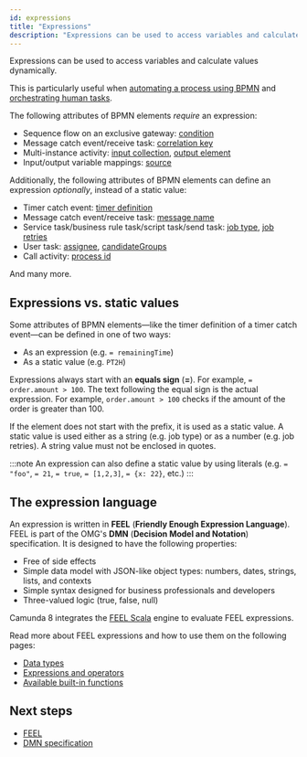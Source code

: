 ```yaml
---
id: expressions
title: "Expressions"
description: "Expressions can be used to access variables and calculate values dynamically."
---
```


Expressions can be used to access variables and calculate values dynamically.

This is particularly useful when [automating a process using BPMN](../../guides/automating-a-process-using-bpmn.md) and [orchestrating human tasks](../../guides/getting-started-orchestrate-human-tasks.md).

The following attributes of BPMN elements _require_ an expression:

- Sequence flow on an exclusive gateway: [condition](/components/modeler/bpmn/exclusive-gateways/exclusive-gateways.md#conditions)
- Message catch event/receive task: [correlation key](/components/modeler/bpmn/message-events/message-events.md#messages)
- Multi-instance activity: [input collection](/components/modeler/bpmn/multi-instance/multi-instance.md#defining-the-collection-to-iterate-over), [output element](/components/modeler/bpmn/multi-instance/multi-instance.md#collecting-the-output)
- Input/output variable mappings: [source](variables.md#inputoutput-variable-mappings)

Additionally, the following attributes of BPMN elements can define an expression _optionally_, instead of a static value:

- Timer catch event: [timer definition](/components/modeler/bpmn/timer-events/timer-events.md#timers)
- Message catch event/receive task: [message name](/components/modeler/bpmn/message-events/message-events.md#messages)
- Service task/business rule task/script task/send task: [job type](/components/modeler/bpmn/service-tasks/service-tasks.md#task-definition), [job retries](/components/modeler/bpmn/service-tasks/service-tasks.md#task-definition)
- User task: [assignee](/components/modeler/bpmn/user-tasks/user-tasks.md#assignments), [candidateGroups](/components/modeler/bpmn/user-tasks/user-tasks.md#assignments)
- Call activity: [process id](/components/modeler/bpmn/call-activities/call-activities.md#defining-the-called-process)

And many more.

## Expressions vs. static values

Some attributes of BPMN elements—like the timer definition of a timer catch event—can be defined in one of two ways:

- As an expression (e.g. `= remainingTime`)
- As a static value (e.g. `PT2H`)

Expressions always start with an **equals sign** (**=**). For example, `= order.amount > 100`. The text following the equal sign is the actual expression. For example, `order.amount > 100` checks if the amount of the order is greater than 100.

If the element does not start with the prefix, it is used as a static value. A static value is used either as a string (e.g. job type) or as a number (e.g. job retries). A string value must not be enclosed in quotes.

:::note
An expression can also define a static value by using literals (e.g. `= "foo"`, `= 21`, `= true`, `= [1,2,3]`, `= {x: 22}`, etc.)
:::

## The expression language

An expression is written in **FEEL** (**Friendly Enough Expression Language**). FEEL is part of the OMG's **DMN** (**Decision Model and Notation**) specification. It is designed to have the following properties:

- Free of side effects
- Simple data model with JSON-like object types: numbers, dates, strings, lists, and contexts
- Simple syntax designed for business professionals and developers
- Three-valued logic (true, false, null)

Camunda 8 integrates the [FEEL Scala](https://github.com/camunda/feel-scala) engine to evaluate FEEL expressions.

Read more about FEEL expressions and how to use them on the following pages:

- [Data types](/docs/components/modeler/feel/language-guide/feel-data-types.md)
- [Expressions and operators](/docs/components/modeler/feel/language-guide/feel-expressions-introduction.md)
- [Available built-in functions](/docs/components/modeler/feel/builtin-functions/feel-built-in-functions-introduction.md)

## Next steps

- [FEEL](/components/modeler/feel/what-is-feel.md)
- [DMN specification](https://www.omg.org/spec/DMN/About-DMN/)
